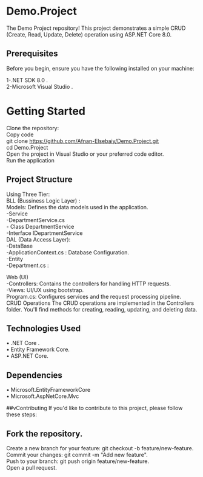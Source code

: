 # Demo.Project
 The Demo Project repository! This project demonstrates a simple CRUD (Create, Read, Update, Delete) operation using ASP.NET Core 8.0.

## Prerequisites
Before you begin, ensure you have the following installed on your machine:

1-.NET SDK 8.0 . <br>
2-Microsoft Visual Studio .

# Getting Started
Clone the repository: <br>
Copy code <br>
git clone https://github.com/Afnan-Elsebaiy/Demo.Project.git <br>
cd Demo.Project <br>
Open the project in Visual Studio or your preferred code editor.<br>
Run the application

## Project Structure
Using Three Tier:<br>
 BLL (Bussiness Logic Layer) : <br>
 Models: Defines the data models used in the application.<br>
 -Service<br>
        -DepartmentService.cs <br>
           - Class DepartmentService <br>
           -Interface IDepartmentService <br>
DAL (Data Access Layer): <br>
 -DataBase  <br>
    -ApplicationContext.cs : Database Configuration. <br>
 -Entity <br>
    -Department.cs : <br>

Web (UI) <br>
 -Controllers: Contains the controllers for handling HTTP requests. <br>
 -Views: UI/UX using bootstrap. <br>
Program.cs: Configures services and the request processing pipeline. <br>
CRUD Operations
The CRUD operations are implemented in the Controllers folder. You'll find methods for creating, reading, updating, and deleting data.

## Technologies Used
•	.NET Core . <br>
•	Entity Framework Core. <br>
•	ASP.NET Core. <br>


## Dependencies
•	Microsoft.EntityFrameworkCore <br>
•	Microsoft.AspNetCore.Mvc <br>


##vContributing
If you'd like to contribute to this project, please follow these steps:

## Fork the repository.
Create a new branch for your feature: git checkout -b feature/new-feature.<br>
Commit your changes: git commit -m "Add new feature".<br>
Push to your branch: git push origin feature/new-feature.<br>
Open a pull request.<br>








    

